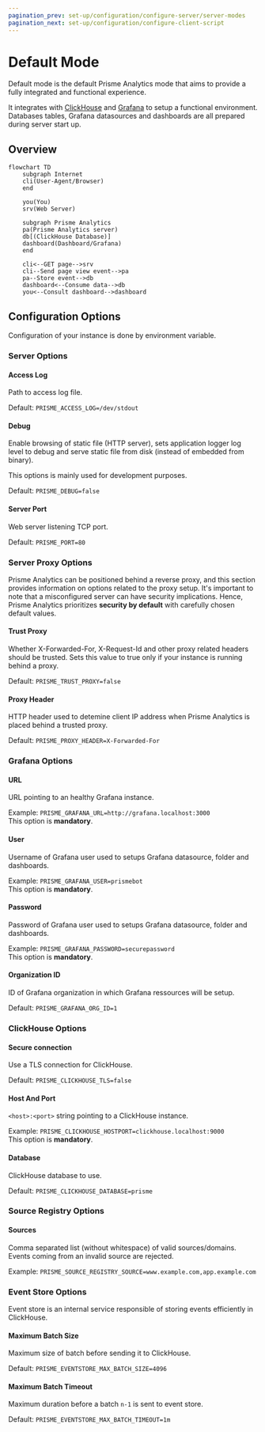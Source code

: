 ```yaml
---
pagination_prev: set-up/configuration/configure-server/server-modes
pagination_next: set-up/configuration/configure-client-script
---
```


# Default Mode

Default mode is the default Prisme Analytics mode that aims to provide a fully
integrated and functional experience.

It integrates with [ClickHouse](https://clickhouse.com) and
[Grafana](https://grafana.com) to setup a functional environment. Databases tables,
Grafana datasources and dashboards are all prepared during server start up.

## Overview

```mermaid
flowchart TD
    subgraph Internet
    cli(User-Agent/Browser)
    end

    you(You)
    srv(Web Server)

    subgraph Prisme Analytics
    pa(Prisme Analytics server)
    db[(ClickHouse Database)]
    dashboard(Dashboard/Grafana)
    end

    cli<--GET page-->srv
    cli--Send page view event-->pa
    pa--Store event-->db
    dashboard<--Consume data-->db
    you<--Consult dashboard-->dashboard
```

## Configuration Options

Configuration of your instance is done by environment variable.

### Server Options

#### Access Log

Path to access log file.

Default: `PRISME_ACCESS_LOG=/dev/stdout`

#### Debug

Enable browsing of static file (HTTP server), sets application logger log level
to debug and serve static file from disk (instead of embedded from binary).

This options is mainly used for development purposes.

Default: `PRISME_DEBUG=false`

#### Server Port

Web server listening TCP port.

Default: `PRISME_PORT=80`

### Server Proxy Options

Prisme Analytics can be positioned behind a reverse proxy, and this section
provides information on options related to the proxy setup. It's important to
note that a misconfigured server can have security implications. Hence, Prisme
Analytics prioritizes **security by default** with carefully chosen default values.

#### Trust Proxy

Whether X-Forwarded-For, X-Request-Id and other proxy related headers should be
trusted. Sets this value to true only if your instance is running behind a proxy.

Default: `PRISME_TRUST_PROXY=false`

#### Proxy Header

HTTP header used to detemine client IP address when Prisme Analytics is placed
behind a trusted proxy.

Default: `PRISME_PROXY_HEADER=X-Forwarded-For`

### Grafana Options

#### URL

URL pointing to an healthy Grafana instance.

Example: `PRISME_GRAFANA_URL=http://grafana.localhost:3000`  
This option is **mandatory**.

#### User

Username of Grafana user used to setups Grafana datasource, folder and dashboards.

Example: `PRISME_GRAFANA_USER=prismebot`  
This option is **mandatory**.

#### Password

Password of Grafana user used to setups Grafana datasource, folder and dashboards.

Example: `PRISME_GRAFANA_PASSWORD=securepassword`  
This option is **mandatory**.

#### Organization ID

ID of Grafana organization in which Grafana ressources will be setup.

Default: `PRISME_GRAFANA_ORG_ID=1`

### ClickHouse Options

#### Secure connection

Use a TLS connection for ClickHouse.

Default: `PRISME_CLICKHOUSE_TLS=false`

#### Host And Port

`<host>:<port>` string pointing to a ClickHouse instance.

Example: `PRISME_CLICKHOUSE_HOSTPORT=clickhouse.localhost:9000`  
This option is **mandatory**.

#### Database

ClickHouse database to use.

Default: `PRISME_CLICKHOUSE_DATABASE=prisme`

### Source Registry Options

#### Sources

Comma separated list (without whitespace) of valid sources/domains. Events coming
from an invalid source are rejected.

Example: `PRISME_SOURCE_REGISTRY_SOURCE=www.example.com,app.example.com`

### Event Store Options

Event store is an internal service responsible of storing events efficiently in
ClickHouse.

#### Maximum Batch Size

Maximum size of batch before sending it to ClickHouse.

Default: `PRISME_EVENTSTORE_MAX_BATCH_SIZE=4096`

#### Maximum Batch Timeout

Maximum duration before a batch `n-1` is sent to event store.

Default: `PRISME_EVENTSTORE_MAX_BATCH_TIMEOUT=1m`


